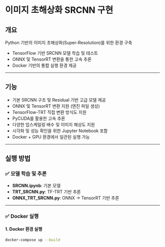 # 이미지 초해상화 SRCNN 구현

## 개요  
Python 기반의 이미지 초해상화(Super-Resolution)를 위한 환경 구축
- TensorFlow 기반 SRCNN 모델 학습 및 테스트
- ONNX 및 TensorRT 변환을 통한 고속 추론
- Docker 기반의 통합 실행 환경 제공

---

## 기능  
- 기본 SRCNN 구조 및 Residual 기반 고급 모델 제공
- ONNX 및 TensorRT 변환 지원 (엔진 파일 생성)  
- TensorFlow-TRT 직접 변환 방식도 지원  
- PyCUDA를 활용한 고속 추론  
- 다양한 업스케일링 배수 및 이미지 해상도 지원  
- 시각화 및 성능 확인을 위한 Jupyter Notebook 포함  
- Docker + GPU 환경에서 일관된 실행 가능

---

## 실행 방법

### ✅ 모델 학습 및 추론 
- **SRCNN.ipynb**: 기본 모델
- **TRT_SRCNN.py**: TF-TRT 기반 추론
- **ONNX_TRT_SRCNN.py**: ONNX → TensorRT 기반 추론

---

### ✅ Docker 실행

#### 1. Docker 환경 실행
```bash
docker-compose up --build

